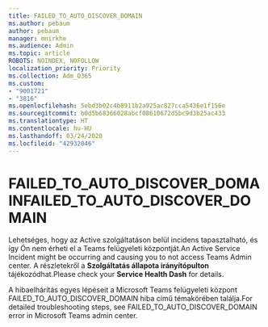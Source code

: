 ```yaml
---
title: FAILED_TO_AUTO_DISCOVER_DOMAIN
ms.author: pebaum
author: pebaum
manager: mnirkhe
ms.audience: Admin
ms.topic: article
ROBOTS: NOINDEX, NOFOLLOW
localization_priority: Priority
ms.collection: Adm_O365
ms.custom:
- "9001721"
- "3816"
ms.openlocfilehash: 5ebd3b02c4b8911b2a925ac827cca5436e1f156e
ms.sourcegitcommit: b0d5b68366028abcf08610672d5bc9d3b25ac433
ms.translationtype: HT
ms.contentlocale: hu-HU
ms.lasthandoff: 03/24/2020
ms.locfileid: "42932046"
---
```

# <a name="failed_to_auto_discover_domain"></a><span data-ttu-id="8c60a-102">FAILED_TO_AUTO_DISCOVER_DOMAIN</span><span class="sxs-lookup"><span data-stu-id="8c60a-102">FAILED_TO_AUTO_DISCOVER_DOMAIN</span></span>

<span data-ttu-id="8c60a-103">Lehetséges, hogy az Active szolgáltatáson belül incidens tapasztalható, és így Ön nem érheti el a Teams felügyeleti központját.</span><span class="sxs-lookup"><span data-stu-id="8c60a-103">An Active Service Incident might be occurring and causing you to not access Teams Admin center.</span></span> <span data-ttu-id="8c60a-104">A részletekről a **Szolgáltatás állapota irányítópulton** tájékozódhat.</span><span class="sxs-lookup"><span data-stu-id="8c60a-104">Please check your **Service Health Dash** for details.</span></span>

<span data-ttu-id="8c60a-105">A hibaelhárítás egyes lépéseit a Microsoft Teams felügyeleti központ FAILED_TO_AUTO_DISCOVER_DOMAIN hiba című témakörében találja.</span><span class="sxs-lookup"><span data-stu-id="8c60a-105">For detailed troubleshooting steps, see FAILED_TO_AUTO_DISCOVER_DOMAIN error in Microsoft Teams admin center.</span></span>
